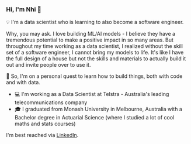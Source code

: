 ### Hi, I'm Nhi 👋 

💡 I'm a data scientist who is learning to also become a software engineer. 

Why, you may ask. I love building ML/AI models - I believe they have a tremendous potential to make a positive impact in so many areas. But throughout my time working as a data scientist, I realized without the skill set of a software engineer, I cannot bring my models to life. It's like I have the full design of a house but not the skills and materials to actually build it out and invite people over to use it. 

🌱 So, I'm on a personal quest to learn how to build things, both with code and with data.

* 💻 I'm working as a Data Scientist at Telstra - Australia's leading telecommunications company 
* 🎓 I graduated from Monash University in Melbourne, Australia with a Bachelor degree in Actuarial Science (where I studied a lot of cool maths and stats courses)

I'm best reached via [LinkedIn](https://www.linkedin.com/in/nhi-hl-le/). 
